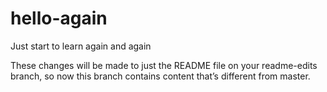 # hello-again
Just start to learn  again and again

These changes will be made to just the README file on your readme-edits branch, so now this branch contains content that’s different from master.
